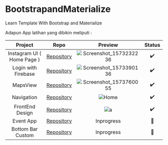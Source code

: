 # BootstrapandMaterialize
Learn Template With Bootstrap and Materialize


Adapun App latihan yang dibikin meliputi :

| Project                    | Repo                                                                  | Preview                                                                                                                        | Status |
|:--------------------------:|:---------------------------------------------------------------------:|:------------------------------------------------------------------------------------------------------------------------------:|:------:|
| Instagram UI ( Home Page ) | [Repository](https://github.com/dhiyo7/React-Native-UI-Insta)         | ![Screenshot_1573232236](https://user-images.githubusercontent.com/25566307/68890564-b7770f00-0751-11ea-9157-0eb0193c8676.png) | ✔️     |
| Login with Firebase        | [Repository](https://github.com/dhiyo7/React-Native-Login-Firebase)   | ![Screenshot_1573390136](https://user-images.githubusercontent.com/25566307/68890565-b7770f00-0751-11ea-9f39-0e958f454053.png) | ✔️     |
| MapsView                   | [Repository](https://github.com/dhiyo7/React-Native-Maps-EZ)          | ![Screenshot_1573760055](https://user-images.githubusercontent.com/25566307/68890566-b80fa580-0751-11ea-8c31-cb575174af39.png) | ✔️     |
| Navigation                 | [Repository](https://github.com/dhiyo7/React-Native-React-Navigation) | ![Home](https://user-images.githubusercontent.com/25566307/69090398-75183f80-0a7b-11ea-84a3-f38314854ba1.png)                  | ✔️     |
| FrontEnd Design            | [Repository](https://github.com/dhiyo7/React-Native-FrontEnd-Design)  | ![a](https://user-images.githubusercontent.com/25566307/71379379-91b91180-25fd-11ea-8fa8-d22c32ae0aa8.png) | ✔️     |
| Event App                  | [Repository](https://github.com/dhiyo7/React-Native-Event-App.git)    | Inprogress                                                                                                                     |  👷   |
| Bottom Bar Custom                  | [Repository](https://github.com/dhiyo7/React-Native-Bottom-Bar-Custom)    | Inprogress                                                                                                                     |  👷   |

